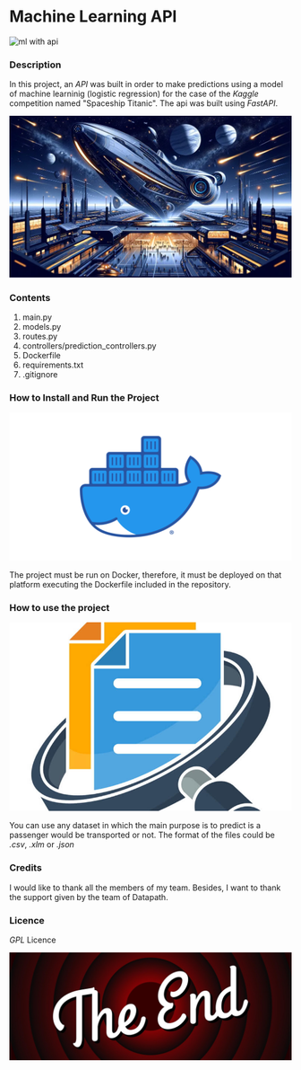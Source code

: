 # **Machine Learning API**
![ml with api](.venv/ml_image.png)

### **Description**

In this project, an *API* was built in order to make predictions using a model of machine learninig (logistic regression) for the case of the *Kaggle* competition named "Spaceship Titanic". The api was built using *FastAPI*.

![spaceship titanic](spaceShip.png)

### **Contents**

1. main.py
2. models.py
3. routes.py
4. controllers/prediction_controllers.py
5. Dockerfile
6. requirements.txt
7. .gitignore


### **How to Install and Run the Project**

![docker](image.png)

The project must be run on Docker, therefore, it must be deployed on that platform executing the Dockerfile included in the repository. 


### **How to use the project**
![files](image-1.png)

You can use any dataset in which the main purpose is to predict is a passenger would be transported or not. The format of the files could be *.csv*, *.xlm* or *.json*


### **Credits**

I would like to thank all the members of my team. Besides, I want to thank the support given by the team of Datapath. 

### **Licence**

*GPL* Licence

![the end](image-2.png)